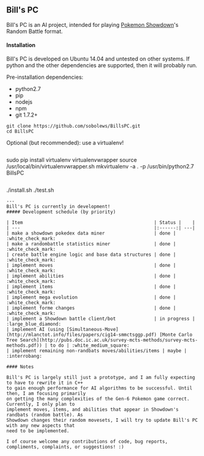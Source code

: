 ## Bill's PC
Bill's PC is an AI project, intended for playing [Pokemon Showdown](http://pokemonshowdown.com/)'s Random Battle format.

#### Installation
Bill's PC is developed on Ubuntu 14.04 and untested on other systems. If python and the other dependencies are supported, then it will probably run.

Pre-installation dependencies:
* python2.7
* pip
* nodejs
* npm
* git 1.7.2+

```
git clone https://github.com/sobolews/BillsPC.git
cd BillsPC
```
Optional (but recommended): use a virtualenv!
>```
sudo pip install virtualenv virtualenvwrapper
source /usr/local/bin/virtualenvwrapper.sh
mkvirtualenv -a . -p /usr/bin/python2.7 BillsPC
```

```
./install.sh
./test.sh
```
--- 
Bill's PC is currently in development!
##### Development schedule (by priority)

| Item                                                | Status |    |
| ---                                                 |:------:| ---|
| make a showdown pokedex data miner                  | done | :white_check_mark: 
| make a randombattle statistics miner                | done | :white_check_mark: 
| create battle engine logic and base data structures | done | :white_check_mark: 
| implement moves                                     | done | :white_check_mark: 
| implement abilities                                 | done | :white_check_mark: 
| implement items                                     | done | :white_check_mark:
| implement mega evolution                            | done | :white_check_mark:
| implement forme changes                             | done | :white_check_mark:
| implement a Showdown battle client/bot              | in progress | :large_blue_diamond: 
| implement AI (using [Simultaneous-Move](http://mlanctot.info/files/papers/cig14-smmctsggp.pdf) [Monte Carlo Tree Search](http://pubs.doc.ic.ac.uk/survey-mcts-methods/survey-mcts-methods.pdf)) | to do | :white_medium_square:
| implement remaining non-randbats moves/abilities/items | maybe | :interrobang:

#### Notes

Bill's PC is largely still just a prototype, and I am fully expecting to have to rewrite it in C++
to gain enough performance for AI algorithms to be successful. Until then, I am focusing primarily
on getting the many complexities of the Gen-6 Pokemon game correct. Currently, I only plan to
implement moves, items, and abilities that appear in Showdown's randbats (random battle). As
Showdown changes their random movesets, I will try to update Bill's PC with any new aspects that
need to be implemented. 

I of course welcome any contributions of code, bug reports, compliments, complaints, or suggestions! :)
